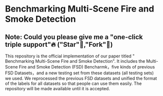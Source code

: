 # Benchmarking Multi-Scene Fire and Smoke Detection

**Note**: Could you please give me a "one-click triple support"🔥 (**"Star"**🚀,**"Fork"**🔖)<br>
-------------------------------------------------------------------------------------------------
This repository is the official implementation of our paper titled " Benchmarking Multi-Scene Fire and Smoke Detection". It includes the Multi-Scene Fire and Smoke Detection (FSD) Bencharmk，five kinds of previous FSD Datasets，and a new testing set from these datasets (all testing sets) we used. We reprocessed the previous FSD datasets and unified the format of the labels for all datasets so that people can use them easily. The repository will be made available until it is accepted.

